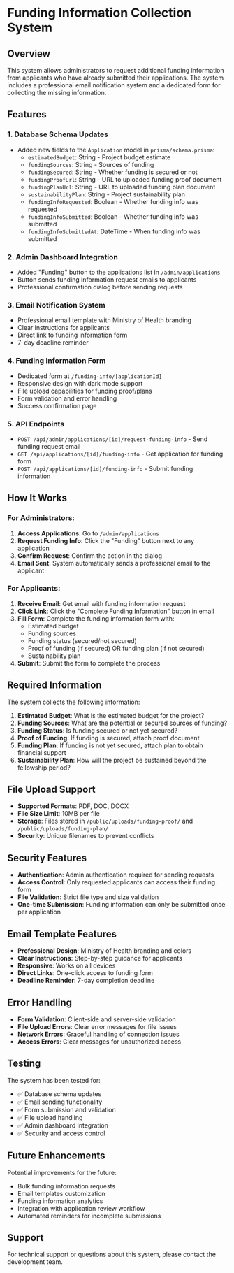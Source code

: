 # Funding Information Collection System

## Overview

This system allows administrators to request additional funding information from applicants who have already submitted their applications. The system includes a professional email notification system and a dedicated form for collecting the missing information.

## Features

### 1. Database Schema Updates
- Added new fields to the `Application` model in `prisma/schema.prisma`:
  - `estimatedBudget`: String - Project budget estimate
  - `fundingSources`: String - Sources of funding
  - `fundingSecured`: String - Whether funding is secured or not
  - `fundingProofUrl`: String - URL to uploaded funding proof document
  - `fundingPlanUrl`: String - URL to uploaded funding plan document
  - `sustainabilityPlan`: String - Project sustainability plan
  - `fundingInfoRequested`: Boolean - Whether funding info was requested
  - `fundingInfoSubmitted`: Boolean - Whether funding info was submitted
  - `fundingInfoSubmittedAt`: DateTime - When funding info was submitted

### 2. Admin Dashboard Integration
- Added "Funding" button to the applications list in `/admin/applications`
- Button sends funding information request emails to applicants
- Professional confirmation dialog before sending requests

### 3. Email Notification System
- Professional email template with Ministry of Health branding
- Clear instructions for applicants
- Direct link to funding information form
- 7-day deadline reminder

### 4. Funding Information Form
- Dedicated form at `/funding-info/[applicationId]`
- Responsive design with dark mode support
- File upload capabilities for funding proof/plans
- Form validation and error handling
- Success confirmation page

### 5. API Endpoints
- `POST /api/admin/applications/[id]/request-funding-info` - Send funding request email
- `GET /api/applications/[id]/funding-info` - Get application for funding form
- `POST /api/applications/[id]/funding-info` - Submit funding information

## How It Works

### For Administrators:

1. **Access Applications**: Go to `/admin/applications`
2. **Request Funding Info**: Click the "Funding" button next to any application
3. **Confirm Request**: Confirm the action in the dialog
4. **Email Sent**: System automatically sends a professional email to the applicant

### For Applicants:

1. **Receive Email**: Get email with funding information request
2. **Click Link**: Click the "Complete Funding Information" button in email
3. **Fill Form**: Complete the funding information form with:
   - Estimated budget
   - Funding sources
   - Funding status (secured/not secured)
   - Proof of funding (if secured) OR funding plan (if not secured)
   - Sustainability plan
4. **Submit**: Submit the form to complete the process

## Required Information

The system collects the following information:

1. **Estimated Budget**: What is the estimated budget for the project?
2. **Funding Sources**: What are the potential or secured sources of funding?
3. **Funding Status**: Is funding secured or not yet secured?
4. **Proof of Funding**: If funding is secured, attach proof document
5. **Funding Plan**: If funding is not yet secured, attach plan to obtain financial support
6. **Sustainability Plan**: How will the project be sustained beyond the fellowship period?

## File Upload Support

- **Supported Formats**: PDF, DOC, DOCX
- **File Size Limit**: 10MB per file
- **Storage**: Files stored in `/public/uploads/funding-proof/` and `/public/uploads/funding-plan/`
- **Security**: Unique filenames to prevent conflicts

## Security Features

- **Authentication**: Admin authentication required for sending requests
- **Access Control**: Only requested applicants can access their funding form
- **File Validation**: Strict file type and size validation
- **One-time Submission**: Funding information can only be submitted once per application

## Email Template Features

- **Professional Design**: Ministry of Health branding and colors
- **Clear Instructions**: Step-by-step guidance for applicants
- **Responsive**: Works on all devices
- **Direct Links**: One-click access to funding form
- **Deadline Reminder**: 7-day completion deadline

## Error Handling

- **Form Validation**: Client-side and server-side validation
- **File Upload Errors**: Clear error messages for file issues
- **Network Errors**: Graceful handling of connection issues
- **Access Errors**: Clear messages for unauthorized access

## Testing

The system has been tested for:
- ✅ Database schema updates
- ✅ Email sending functionality
- ✅ Form submission and validation
- ✅ File upload handling
- ✅ Admin dashboard integration
- ✅ Security and access control

## Future Enhancements

Potential improvements for the future:
- Bulk funding information requests
- Email templates customization
- Funding information analytics
- Integration with application review workflow
- Automated reminders for incomplete submissions

## Support

For technical support or questions about this system, please contact the development team.
